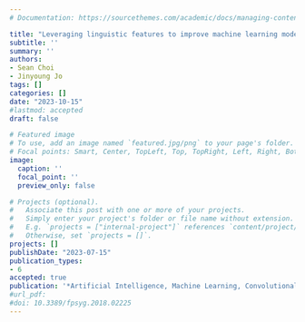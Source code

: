 ```yaml
---
# Documentation: https://sourcethemes.com/academic/docs/managing-content/

title: "Leveraging linguistic features to improve machine learning models for detecting ChatGPT usage on exams (accepted)"
subtitle: ''
summary: ''
authors:
- Sean Choi
- Jinyoung Jo
tags: []
categories: []
date: "2023-10-15"
#lastmod: accepted
draft: false

# Featured image
# To use, add an image named `featured.jpg/png` to your page's folder.
# Focal points: Smart, Center, TopLeft, Top, TopRight, Left, Right, BottomLeft, Bottom, BottomRight.
image:
  caption: ''
  focal_point: ''
  preview_only: false

# Projects (optional).
#   Associate this post with one or more of your projects.
#   Simply enter your project's folder or file name without extension.
#   E.g. `projects = ["internal-project"]` references `content/project/deep-learning/index.md`.
#   Otherwise, set `projects = []`.
projects: []
publishDate: "2023-07-15"
publication_types:
- 6
accepted: true
publication: '*Artificial Intelligence, Machine Learning, Convolutional Neural Networks and Large Language Models*'
#url_pdf: 
#doi: 10.3389/fpsyg.2018.02225
---
```

